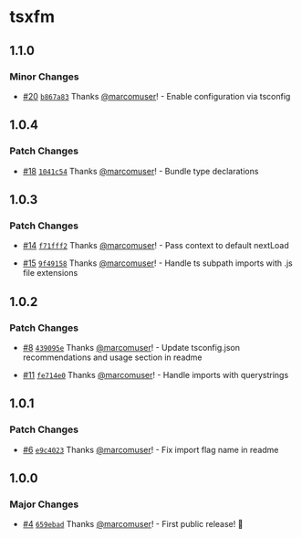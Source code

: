 # tsxfm

## 1.1.0

### Minor Changes

- [#20](https://github.com/marcomuser/tsxfm/pull/20) [`b867a83`](https://github.com/marcomuser/tsxfm/commit/b867a834571ca93101802a5dbe9a2c9fdce13257) Thanks [@marcomuser](https://github.com/marcomuser)! - Enable configuration via tsconfig

## 1.0.4

### Patch Changes

- [#18](https://github.com/marcomuser/tsxfm/pull/18) [`1041c54`](https://github.com/marcomuser/tsxfm/commit/1041c5426bdbd0648e3c8259efdc93c45dccc012) Thanks [@marcomuser](https://github.com/marcomuser)! - Bundle type declarations

## 1.0.3

### Patch Changes

- [#14](https://github.com/marcomuser/tsxfm/pull/14) [`f71fff2`](https://github.com/marcomuser/tsxfm/commit/f71fff292d5d1a825bdb208da5f5adfa1c463c99) Thanks [@marcomuser](https://github.com/marcomuser)! - Pass context to default nextLoad

- [#15](https://github.com/marcomuser/tsxfm/pull/15) [`9f49158`](https://github.com/marcomuser/tsxfm/commit/9f49158baa49dfffed17094baf58b787cd823ec4) Thanks [@marcomuser](https://github.com/marcomuser)! - Handle ts subpath imports with .js file extensions

## 1.0.2

### Patch Changes

- [#8](https://github.com/marcomuser/tsxfm/pull/8) [`439095e`](https://github.com/marcomuser/tsxfm/commit/439095e36a6db843c5842eed3328b9fb9bb7b73e) Thanks [@marcomuser](https://github.com/marcomuser)! - Update tsconfig.json recommendations and usage section in readme

- [#11](https://github.com/marcomuser/tsxfm/pull/11) [`fe714e0`](https://github.com/marcomuser/tsxfm/commit/fe714e06d665a7280e44154ae44bfd35b504e055) Thanks [@marcomuser](https://github.com/marcomuser)! - Handle imports with querystrings

## 1.0.1

### Patch Changes

- [#6](https://github.com/marcomuser/tsxfm/pull/6) [`e9c4023`](https://github.com/marcomuser/tsxfm/commit/e9c4023868e67dfdd4b9d1f2f0fb402fac2750dd) Thanks [@marcomuser](https://github.com/marcomuser)! - Fix import flag name in readme

## 1.0.0

### Major Changes

- [#4](https://github.com/marcomuser/tsxfm/pull/4) [`659ebad`](https://github.com/marcomuser/tsxfm/commit/659ebad03406cb1546ae6b14f2a89dcb9028215e) Thanks [@marcomuser](https://github.com/marcomuser)! - First public release! 🎉
